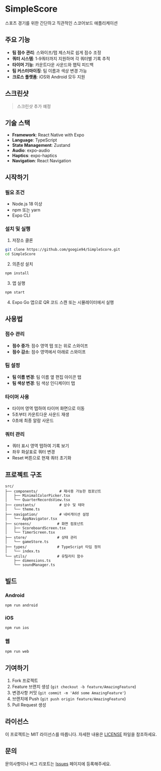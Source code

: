 # SimpleScore

스포츠 경기를 위한 간단하고 직관적인 스코어보드 애플리케이션

## 주요 기능

- **팀 점수 관리**: 스와이프/탭 제스처로 쉽게 점수 조정
- **쿼터 시스템**: 1-9쿼터까지 지원하며 각 쿼터별 기록 추적
- **타이머 기능**: 카운트다운 사운드와 햅틱 피드백
- **팀 커스터마이징**: 팀 이름과 색상 변경 가능
- **크로스 플랫폼**: iOS와 Android 모두 지원

## 스크린샷

> 스크린샷 추가 예정

## 기술 스택

- **Framework**: React Native with Expo
- **Language**: TypeScript
- **State Management**: Zustand
- **Audio**: expo-audio
- **Haptics**: expo-haptics
- **Navigation**: React Navigation

## 시작하기

### 필요 조건

- Node.js 18 이상
- npm 또는 yarn
- Expo CLI

### 설치 및 실행

1. 저장소 클론
```bash
git clone https://github.com/googie94/SimpleScore.git
cd SimpleScore
```

2. 의존성 설치
```bash
npm install
```

3. 앱 실행
```bash
npm start
```

4. Expo Go 앱으로 QR 코드 스캔 또는 시뮬레이터에서 실행

## 사용법

### 점수 관리
- **점수 증가**: 점수 영역 탭 또는 위로 스와이프
- **점수 감소**: 점수 영역에서 아래로 스와이프

### 팀 설정
- **팀 이름 변경**: 팀 이름 옆 편집 아이콘 탭
- **팀 색상 변경**: 팀 색상 인디케이터 탭

### 타이머 사용
- 타이머 영역 탭하여 타이머 화면으로 이동
- 5초부터 카운트다운 사운드 재생
- 0초에 최종 알람 사운드

### 쿼터 관리
- 쿼터 표시 영역 탭하여 기록 보기
- 좌우 화살표로 쿼터 변경
- Reset 버튼으로 현재 쿼터 초기화

## 프로젝트 구조

```
src/
├── components/          # 재사용 가능한 컴포넌트
│   ├── MinimalColorPicker.tsx
│   └── QuarterRecordsView.tsx
├── constants/           # 상수 및 테마
│   └── theme.ts
├── navigation/          # 네비게이션 설정
│   └── AppNavigator.tsx
├── screens/            # 화면 컴포넌트
│   ├── ScoreboardScreen.tsx
│   └── TimerScreen.tsx
├── store/              # 상태 관리
│   └── gameStore.ts
├── types/              # TypeScript 타입 정의
│   └── index.ts
└── utils/              # 유틸리티 함수
    ├── dimensions.ts
    └── soundManager.ts
```

## 빌드

### Android
```bash
npm run android
```

### iOS
```bash
npm run ios
```

### 웹
```bash
npm run web
```

## 기여하기

1. Fork 프로젝트
2. Feature 브랜치 생성 (`git checkout -b feature/AmazingFeature`)
3. 변경사항 커밋 (`git commit -m 'Add some AmazingFeature'`)
4. 브랜치에 Push (`git push origin feature/AmazingFeature`)
5. Pull Request 생성

## 라이선스

이 프로젝트는 MIT 라이선스를 따릅니다. 자세한 내용은 [LICENSE](LICENSE) 파일을 참조하세요.

## 문의

문의사항이나 버그 리포트는 [Issues](https://github.com/googie94/SimpleScore/issues) 페이지에 등록해주세요.